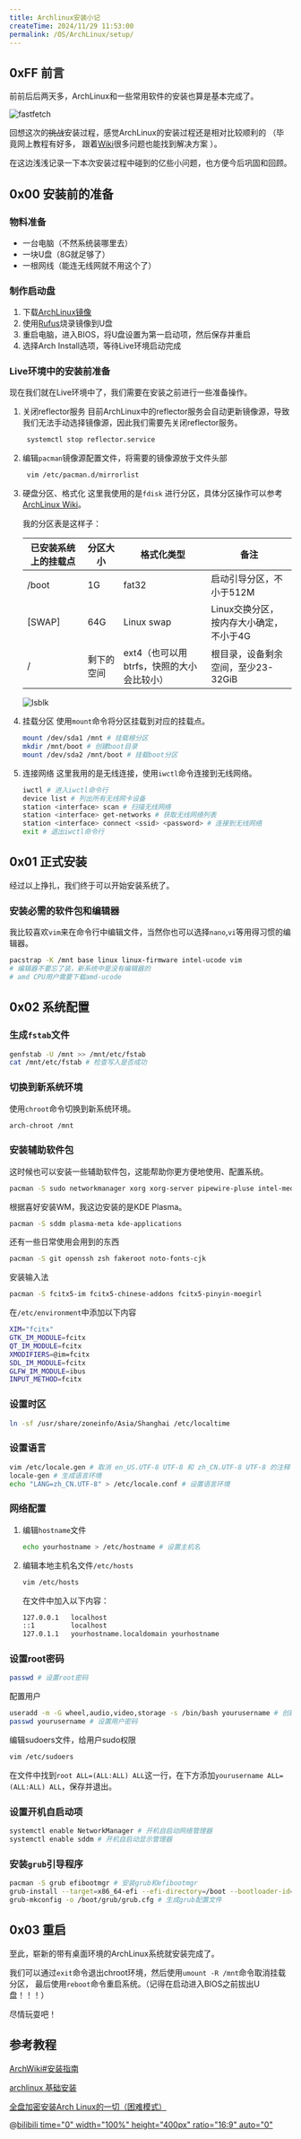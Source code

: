 ```yaml
---
title: Archlinux安装小记
createTime: 2024/11/29 11:53:00
permalink: /OS/ArchLinux/setup/
---
```


## 0xFF 前言

前前后后两天多，ArchLinux和一些常用软件的安装也算是基本完成了。

![fastfetch](/images/notes/OS/ArchLinux/setup/fastfetch.jpg)

回想这次的~~挑战~~安装过程，感觉ArchLinux的安装过程还是相对比较顺利的 （毕竟网上教程有好多，
跟着[Wiki](https://wiki.archlinuxcn.org/wiki/%E9%A6%96%E9%A1%B5)很多问题也能找到解决方案 ）。

在这边浅浅记录一下本次安装过程中碰到的亿些小问题，也方便今后巩固和回顾。

## 0x00 安装前的准备

### 物料准备

- 一台电脑（不然系统装哪里去）
- 一块U盘（8G就足够了）
- 一根网线（能连无线网就不用这个了）

### 制作启动盘

1. 下载[ArchLinux镜像](https://archlinux.org/download/)
2. 使用[Rufus](https://rufus.ie/zh/)烧录镜像到U盘
3. 重启电脑，进入BIOS，将U盘设置为第一启动项，然后保存并重启
4. 选择Arch Install选项，等待Live环境启动完成

### Live环境中的安装前准备

现在我们就在Live环境中了，我们需要在安装之前进行一些准备操作。

1. 关闭reflector服务
   目前ArchLinux中的reflector服务会自动更新镜像源，导致我们无法手动选择镜像源，因此我们需要先关闭reflector服务。
   ```bash
    systemctl stop reflector.service
    ```

2. 编辑`pacman`镜像源配置文件，将需要的镜像源放于文件头部
   ```bash
    vim /etc/pacman.d/mirrorlist
   ```

3. 硬盘分区、格式化
   这里我使用的是`fdisk`
   进行分区，具体分区操作可以参考[ArchLinux Wiki](https://wiki.archlinuxcn.org/wiki/%E5%AE%89%E8%A3%85%E6%8C%87%E5%8D%97#%E5%BB%BA%E7%AB%8B%E7%A1%AC%E7%9B%98%E5%88%86%E5%8C%BA)。

   我的分区表是这样子：

   | 已安装系统上的挂载点 | 分区大小  | 格式化类型                     | 备注                      |
   |-------------------|----------|------------------------------|--------------------------|
   | /boot             | 1G       | fat32                        | 启动引导分区，不小于512M          |
   | [SWAP]            | 64G      | Linux swap                   | Linux交换分区，按内存大小确定，不小于4G |
   | /                 | 剩下的空间 | ext4（也可以用btrfs，快照的大小会比较小） | 根目录，设备剩余空间，至少23-32GiB   |

   ![lsblk](/images/notes/OS/ArchLinux/setup/lsblk.png)

4. 挂载分区
   使用`mount`命令将分区挂载到对应的挂载点。
   ```bash
   mount /dev/sda1 /mnt # 挂载根分区
   mkdir /mnt/boot # 创建boot目录
   mount /dev/sda2 /mnt/boot # 挂载boot分区
   ```
5. 连接网络
   这里我用的是无线连接，使用`iwctl`命令连接到无线网络。
   ```bash
   iwctl # 进入iwctl命令行
   device list # 列出所有无线网卡设备
   station <interface> scan # 扫描无线网络
   station <interface> get-networks # 获取无线网络列表
   station <interface> connect <ssid> <password> # 连接到无线网络
   exit # 退出iwctl命令行
   ```

## 0x01 正式安装

经过以上挣扎，我们终于可以开始安装系统了。

### 安装必需的软件包和编辑器

我比较喜欢`vim`来在命令行中编辑文件，当然你也可以选择`nano`,`vi`等用得习惯的编辑器。

   ```bash
   pacstrap -K /mnt base linux linux-firmware intel-ucode vim
   # 编辑器不要忘了装，新系统中是没有编辑器的
   # amd CPU用户需要下载amd-ucode
   ```

## 0x02 系统配置

### 生成`fstab`文件

   ```bash
   genfstab -U /mnt >> /mnt/etc/fstab
   cat /mnt/etc/fstab # 检查写入是否成功
   ```

### 切换到新系统环境

使用`chroot`命令切换到新系统环境。

   ```bash
   arch-chroot /mnt
   ```

### 安装辅助软件包

这时候也可以安装一些辅助软件包，这能帮助你更方便地使用、配置系统。

   ```bash
   pacman -S sudo networkmanager xorg xorg-server pipewire-pluse intel-media-driver 
   ```

根据喜好安装WM，我这边安装的是KDE Plasma。

   ```bash
   pacman -S sddm plasma-meta kde-applications 
   ```

还有一些日常使用会用到的东西

   ```bash
   pacman -S git openssh zsh fakeroot noto-fonts-cjk
   ```

安装输入法

   ```bash
   pacman -S fcitx5-im fcitx5-chinese-addons fcitx5-pinyin-moegirl
   ```

在`/etc/environment`中添加以下内容

   ```bash
   XIM="fcitx"
   GTK_IM_MODULE=fcitx
   QT_IM_MODULE=fcitx
   XMODIFIERS=@im=fcitx
   SDL_IM_MODULE=fcitx
   GLFW_IM_MODULE=ibus
   INPUT_METHOD=fcitx
  ```

### 设置时区

   ```bash
   ln -sf /usr/share/zoneinfo/Asia/Shanghai /etc/localtime
   ```

### 设置语言

   ```bash
   vim /etc/locale.gen # 取消 en_US.UTF-8 UTF-8 和 zh_CN.UTF-8 UTF-8 的注释
   locale-gen # 生成语言环境
   echo "LANG=zh_CN.UTF-8" > /etc/locale.conf # 设置语言环境
   ```

### 网络配置

1. 编辑`hostname`文件

   ```bash
   echo yourhostname > /etc/hostname # 设置主机名
   ```

2. 编辑本地主机名文件`/etc/hosts`

   ```bash
   vim /etc/hosts
   ```

   在文件中加入以下内容：

   ```bash
   127.0.0.1   localhost
   ::1         localhost
   127.0.1.1   yourhostname.localdomain yourhostname
   ```

### 设置root密码

   ```bash
   passwd # 设置root密码
   ```

配置用户

   ```bash
   useradd -m -G wheel,audio,video,storage -s /bin/bash yourusername # 创建用户
   passwd yourusername # 设置用户密码
   ```

编辑sudoers文件，给用户sudo权限

   ```bash
   vim /etc/sudoers
   ```

在文件中找到`root ALL=(ALL:ALL) ALL`这一行，在下方添加`yourusername ALL=(ALL:ALL) ALL`，保存并退出。

### 设置开机自启动项

   ```bash
   systemctl enable NetworkManager # 开机自启动网络管理器
   systemctl enable sddm # 开机自启动显示管理器
  ```

### 安装`grub`引导程序

   ```bash
   pacman -S grub efibootmgr # 安装grub和efibootmgr
   grub-install --target=x86_64-efi --efi-directory=/boot --bootloader-id=GRUB # 安装grub
   grub-mkconfig -o /boot/grub/grub.cfg # 生成grub配置文件
   ```

## 0x03 重启

至此，崭新的带有桌面环境的ArchLinux系统就安装完成了。

我们可以通过`exit`命令退出chroot环境，然后使用`umount -R /mnt`命令取消挂载分区，
最后使用`reboot`命令重启系统。（记得在启动进入BIOS之前拔出U盘！！！）

尽情玩耍吧！

## 参考教程

[ArchWiki#安装指南](https://wiki.archlinuxcn.org/wiki/%E5%AE%89%E8%A3%85%E6%8C%87%E5%8D%97)

[archlinux 基础安装](https://arch.icekylin.online/guide/rookie/basic-install)

[全盘加密安装Arch Linux的一切（困难模式）](https://www.bilibili.com/video/BV1DTT2zSE5R/)

@[bilibili time="0" width="100%" height="400px" ratio="16:9" auto="0"](BV1DTT2zSE5R)
